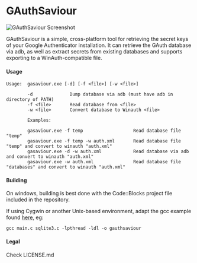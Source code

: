# GAuthSaviour
![GAuthSaviour Screenshot](http://i.imgur.com/Cttb4gn.png)

GAuthSaviour is a simple, cross-platform tool for retrieving the secret keys of your Google Authenticator installation. It can retrieve the GAuth database via adb, as well as extract secrets from existing databases and supports exporting to a WinAuth-compatible file.

#### Usage

```
Usage:  gasaviour.exe [-d] [-f <file>] [-w <file>]

        -d              Dump database via adb (must have adb in directory of PATH)
        -f <file>       Read database from <file>
        -w <file>       Convert database to Winauth <file>
        
        Examples:
        
        gasaviour.exe -f temp                   Read database file "temp"
        gasaviour.exe -f temp -w auth.xml       Read database file "temp" and convert to winauth "auth.xml"
        gasaviour.exe -d -w auth.xml            Read database via adb and convert to winauth "auth.xml"
        gasaviour.exe -w auth.xml               Read database file "databases" and convert to winauth "auth.xml"
```


#### Building

On windows, building is best done with the Code::Blocks project file included in the repository. 

If using Cygwin or another Unix-based environment, adapt the gcc example found [here](https://www.sqlite.org/howtocompile.html#compiling_the_command_line_interface), eg:

```gcc main.c sqlite3.c -lpthread -ldl -o gauthsaviour```

#### Legal

Check LICENSE.md